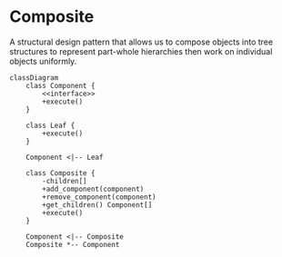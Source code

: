 # Composite

A structural design pattern that allows us to compose objects into tree structures to represent part-whole hierarchies then work on individual objects uniformly.

```mermaid
classDiagram
    class Component {
        <<interface>>
        +execute()
    }

    class Leaf {
        +execute()
    }

    Component <|-- Leaf

    class Composite {
        -children[]
        +add_component(component)
        +remove_component(component)
        +get_children() Component[]
        +execute()
    }

    Component <|-- Composite
    Composite *-- Component
```


